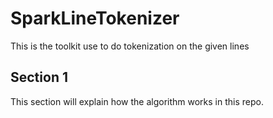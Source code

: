 # SparkLineTokenizer
This is the toolkit use to do tokenization on the given lines

## Section 1
This section will explain how the algorithm works in this repo.

